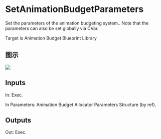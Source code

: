 # SetAnimationBudgetParameters

Set the parameters of the animation budgeting system.. Note that the parameters can also be set globally via CVar.

Target is Animation Budget Blueprint Library

## 图示

![]($-20221218-17531151.png)

## Inputs

In: Exec.

In Parameters: Animation Budget Allocator Parameters Structure (by ref).  

## Outputs

Out: Exec.

